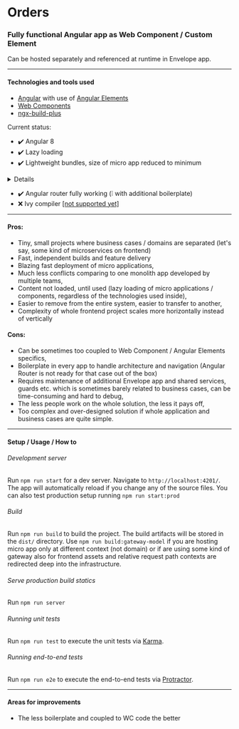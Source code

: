 Orders 
==============================================================================================

### Fully functional Angular app as Web Component / Custom Element 

Can be hosted separately and referenced at runtime in Envelope app.

---
#### Technologies and tools used

- [Angular](https://angular.io/) with use of [Angular Elements](https://angular.io/guide/elements)
- [Web Components](https://developer.mozilla.org/en-US/docs/Web/Web_Components)
- [ngx-build-plus](https://github.com/manfredsteyer/ngx-build-plus)

Current status:
- :heavy_check_mark: Angular 8
- :heavy_check_mark: Lazy loading
- :heavy_check_mark: Lightweight bundles, size of micro app reduced to minimum

<details>
  <summary>Details</summary>
  
    Date: 2019-06-17T17:43:28.547Z
    Hash: 0cbd6d10ab88118ad039
    Time: 6103ms
    chunk {0} main-es5.js (main) 9.22 kB [entry] [rendered]
    chunk {1} 1-es5.js () 3.48 kB  [rendered]
    chunk {2} 2-es5.js () 2.37 kB  [rendered]
    chunk {3} 3-es5.js () 4.29 kB  [rendered]
    chunk {4} 4-es5.js () 4.29 kB  [rendered]
    chunk {5} 5-es5.js () 1.91 kB  [rendered]
    chunk {scripts} scripts.js (scripts) 13.3 kB [entry] [rendered]
                                                                                   
    Date: 2019-06-17T17:43:32.376Z
    Hash: bd37670c2c0d70a4f024
    Time: 3803ms
    chunk {0} main-es2015.js (main) 9.11 kB [entry] [rendered]
    chunk {1} 1-es2015.js () 3.4 kB  [rendered]
    chunk {2} 2-es2015.js () 2.29 kB  [rendered]
    chunk {3} 3-es2015.js () 4.16 kB  [rendered]
    chunk {4} 4-es2015.js () 4.15 kB  [rendered]
    chunk {5} 5-es2015.js () 1.77 kB  [rendered]
    chunk {scripts} scripts.js (scripts) 13.3 kB [entry] [rendered]

![image](bundles-load.png)
</details>

- :heavy_check_mark: Angular router fully working (:grey_exclamation: with additional boilerplate)
- :x: Ivy compiler [[not supported yet]](https://github.com/angular/angular/issues/30262#issuecomment-497101996)

---
#### Pros:

- Tiny, small projects where business cases / domains are separated
(let's say, some kind of microservices on frontend)
- Fast, independent builds and feature delivery
- Blazing fast deployment of micro applications,
- Much less conflicts comparing to one monolith app developed by multiple teams,
- Content not loaded, until used (lazy loading of micro applications / components,
  regardless of the technologies used inside),
- Easier to remove from the entire system, easier to transfer to another,
- Complexity of whole frontend project scales more horizontally instead of vertically 

#### Cons:

- Can be sometimes too coupled to Web Component / Angular Elements specifics,
- Boilerplate in every app to handle architecture and navigation
  (Angular Router is not ready for that case out of the box)
- Requires maintenance of additional Envelope app and shared services, guards etc.
  which is sometimes barely related to business cases, can be time-consuming
  and hard to debug,
- The less people work on the whole solution, the less it pays off,
- Too complex and over-designed solution if whole application and business
  cases are quite simple.

---
#### Setup / Usage / How to

###### Development server

Run `npm run start` for a dev server. Navigate to `http://localhost:4201/`.
The app will automatically reload if you change any of the source files.
You can also test production setup running `npm run start:prod`

###### Build

Run `npm run build` to build the project.
The build artifacts will be stored in the `dist/` directory.
Use `npm run build:gateway-model` if you are hosting micro app only at different context (not domain)
or if are using some kind of gateway also for frontend assets and relative request path contexts are redirected 
deep into the infrastructure.

###### Serve production build statics

Run `npm run server`

###### Running unit tests

Run `npm run test` to execute the unit tests via [Karma](https://karma-runner.github.io).

###### Running end-to-end tests

Run `npm run e2e` to execute the end-to-end tests via [Protractor](http://www.protractortest.org/).

---
#### Areas for improvements

- The less boilerplate and coupled to WC code the better
